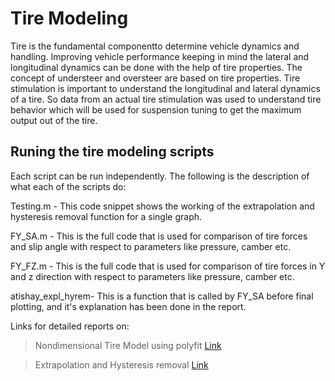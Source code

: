 # Tire Modeling

Tire is the fundamental componentto determine vehicle dynamics and handling. Improving vehicle performance keeping in mind the lateral and longitudinal dynamics can be done with the help of tire properties. The concept of understeer and oversteer are based on tire properties. Tire stimulation is important to understand the longitudinal and lateral dynamics of a tire. So data from an actual tire stimulation was used to understand tire behavior which will be used for suspension tuning to get the maximum output out of the tire.

## Runing the tire modeling scripts
Each script can be run independently. The following is the description of what each of the scripts do:

Testing.m - This code snippet shows the working of the extrapolation and hysteresis removal function for a single graph.

FY_SA.m - This is the full code that is used for comparison of tire forces and slip angle with respect to parameters like pressure, camber etc.  

FY_FZ.m - This is the full code that is used for comparison of tire forces in Y and z direction with respect to parameters like pressure, camber etc.  

atishay_expl_hyrem- This is a function that is called by FY_SA before final plotting, and it's explanation has been done in the report.

Links for detailed reports on:

> Nondimensional Tire Model using polyfit [Link](https://drive.google.com/file/d/1jYjMH7PbPFt6Tv5G5_PQuLvQQEWMOhIQ/view?usp=sharing)

> Extrapolation and Hysteresis removal [Link](https://drive.google.com/file/d/1Qa_OCf1i4bTmyxxmkvUNVZRkXDOW2QLv/view?usp=sharing)
